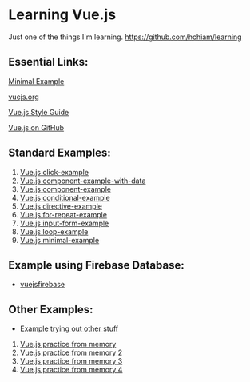 # Learning Vue.js

Just one of the things I'm learning. <a target="_blank" href="https://github.com/hchiam/learning">https://github.com/hchiam/learning</a>

## Essential Links:

<a target="_blank" href="https://codepen.io/hchiam/pen/Qgbmwr">Minimal Example</a>

<a target="_blank" href="https://vuejs.org/">vuejs.org</a>

<a target="_blank" href="https://vuejs.org/v2/style-guide/">Vue.js Style Guide</a>

<a target="_blank" href="https://github.com/vuejs/vue">Vue.js on GitHub</a>

## Standard Examples:

1. <a target="_blank" href="https://codepen.io/hchiam/pen/WZaZvg">Vue.js click-example</a>
1. <a target="_blank" href="https://codepen.io/hchiam/pen/oGaGjz">Vue.js component-example-with-data</a>
1. <a target="_blank" href="https://codepen.io/hchiam/pen/wrYrKj">Vue.js component-example</a>
1. <a target="_blank" href="https://codepen.io/hchiam/pen/KXGXdb">Vue.js conditional-example</a>
1. <a target="_blank" href="https://codepen.io/hchiam/pen/eGPGpq">Vue.js directive-example</a>
1. <a target="_blank" href="https://codepen.io/hchiam/pen/qPJPbN">Vue.js for-repeat-example</a>
1. <a target="_blank" href="https://codepen.io/hchiam/pen/Bwqwjx">Vue.js input-form-example</a>
1. <a target="_blank" href="https://codepen.io/hchiam/pen/WZaZra">Vue.js loop-example</a>
1. <a target="_blank" href="https://codepen.io/hchiam/pen/Qgbmwr">Vue.js minimal-example</a>

## Example using Firebase Database:

* <a target="_blank" href="https://github.com/hchiam/vuejsfirebase">vuejsfirebase</a>

## Other Examples:

* <a target="_blank" href="https://codepen.io/hchiam/pen/NayYpO?editors=0010">Example trying out other stuff</a>

1. <a target="_blank" href="https://codepen.io/hchiam/pen/Ewdbxm">Vue.js practice from memory</a>
1. <a target="_blank" href="https://codepen.io/hchiam/pen/veVWYa">Vue.js practice from memory 2</a>
1. <a target="_blank" href="https://codepen.io/hchiam/pen/KXGyVd">Vue.js practice from memory 3</a>
1. <a target="_blank" href="https://codepen.io/hchiam/pen/rGqYey">Vue.js practice from memory 4</a>
